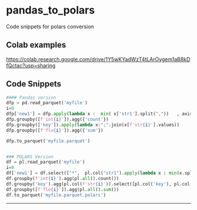 # pandas_to_polars
Code snippets for polars conversion


## Colab examples


https://colab.research.google.com/drive/1Y5wKYadWzT4tLArOygem1aB8kDfQctac?usp=sharing




## Code Snippets



```python
#### Pandas version
dfp = pd.read_parquet('myfile')
i=0
dfp['new1'] = dfp.apply(lambda x :  min( x['str1'].split(","))   , axis=1)
dfp.groupby([f'int{i}']).agg({'count'})
dfp.groupby(['key']).apply(lambda x:";".join(x[f'str{i}'].values))
dfp.groupby([f'flo{i}']).agg({'sum'})

dfp.to_parquet('myfile.parquet')


### POLARS Version 
df = pl.read_parquet('myfile')
i=0
df['new1'] = df.select(["*",  pl.col("str1").apply(lambda x : min(x.split(",")) ).alias("booknew")])['booknew']
df.groupby(f'int{i}').agg(pl.all().count())
df.groupby('key').agg(pl.col(f'str{i}')).select([pl.col('key'), pl.col(f'str{i}').arr.join(",")])
df.groupby([f'flo{i}']).agg(pl.all().sum())
df.to_parquet('myfile.parquet.polars')

```



---







